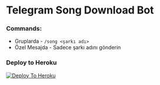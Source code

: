 # Telegram Song Download Bot 

### Commands:
- Gruplarda - `/song <şarkı adı>`
- Özel Mesajda - Sadece şarkı adını gönderin

### Deploy to Heroku 

[![Deploy To Heroku](https://www.herokucdn.com/deploy/button.svg)](https://heroku.com/deploy?template=https://github.com/Teamabasof/LORDMUS-Q-ND-RME)
